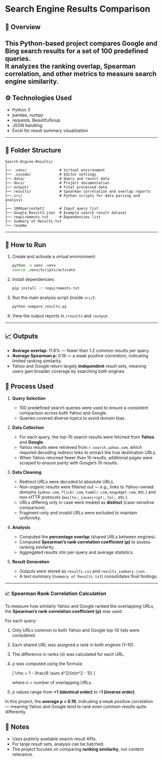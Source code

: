 # Search Engine Results Comparison

## 📌 Overview
This Python-based project compares **Google** and **Bing** search results for a set of 100 predefined queries.  
It analyzes the **ranking overlap**, **Spearman correlation**, and other metrics to measure search engine similarity.
---

## ⚙️ Technologies Used
- Python 3  
- pandas, numpy  
- requests, BeautifulSoup  
- JSON handling  
- Excel for result summary visualization
---

## 📁 Folder Structure
```
Search-Engine-Results/
│
├── .venv/               # Virtual environment
├── .vscode/             # Editor settings
├── data/                # Query and result data
├── docs/                # Project documentation
├── output/              # Final processed data
├── results/             # Spearman correlation and overlap reports
├── src/                 # Python scripts for data parsing and analysis
│
├── 100QueriesSet2       # Input query list
├── Google_Result2.json  # Example search result dataset
├── requirements.txt     # Dependencies list
├── Summary of Results.txt
└── readme
```

---

## 🚀 How to Run
1. Create and activate a virtual environment:
   ```bash
   python -m venv .venv
   source .venv/Scripts/activate
   ```
2. Install dependencies:
   ```bash
   pip install -r requirements.txt
   ```
3. Run the main analysis script (inside `src/`):
   ```bash
   python compare_results.py
   ```
4. View the output reports in `/results` and `/output`.

---

## 📈 Outputs
- **Average overlap:** 11.8% — fewer than 1.2 common results per query.  
- **Average Spearman ρ:** 0.19 — a weak positive correlation, indicating limited ranking similarity.  
 - Yahoo and Google return largely **independent** result sets, meaning users gain broader coverage by searching both engines.

## 🔄 Process Used

1. **Query Selection**  
   - 100 predefined search queries were used to ensure a consistent comparison across both Yahoo and Google.  
   - Queries covered diverse topics to avoid domain bias.

2. **Data Collection**  
   - For each query, the top-10 search results were fetched from **Yahoo** and **Google**.  
   - Yahoo results were retrieved from `r.search.yahoo.com`, which required decoding redirect links to extract the true destination URLs.  
   - When Yahoo returned fewer than 10 results, additional pages were scraped to ensure parity with Google’s 10 results.

3. **Data Cleaning**  
   - Redirect URLs were decoded to absolute URLs.  
   - Non-organic results were filtered out — e.g., links to Yahoo-owned domains (`yahoo.com`, `flickr.com`, `tumblr.com`, `engadget.com`, etc.) and non-HTTP protocols (`mailto:`, `javascript:`, `tel:`, etc.).  
   - URLs differing only in case were treated as **distinct** (case-sensitive comparison).  
   - Fragment-only and invalid URLs were excluded to maintain uniformity.

4. **Analysis**  
   - Computed the **percentage overlap** (shared URLs between engines).  
   - Computed **Spearman’s rank correlation coefficient (ρ)** to assess ranking similarity.  
   - Aggregated results into per-query and average statistics.

5. **Result Generation**  
   - Outputs were stored as `results.csv` and `results_summary.json`.  
   - A text summary (`Summary of Results.txt`) consolidates final findings.
---
### 📈 Spearman Rank Correlation Calculation

To measure how similarly Yahoo and Google ranked the overlapping URLs, the **Spearman’s rank correlation coefficient (ρ)** was used.

For each query:
1. Only URLs common to both Yahoo and Google top-10 lists were considered.  
2. Each shared URL was assigned a rank in both engines (1–10).  
3. The difference in ranks (`d`) was calculated for each URL.  
4. ρ was computed using the formula:

   \[
   \rho = 1 - \frac{6 \sum d^2}{n(n^2 - 1)}
   \]

   where *n* = number of overlapping URLs.  
5. ρ values range from **+1 (identical order)** to **–1 (inverse order)**.  

In this project, the **average ρ = 0.19**, indicating a weak positive correlation — meaning Yahoo and Google tend to rank even common results quite differently.

## 🧩 Notes
- Uses publicly available search result APIs.  
- For large result sets, analysis can be batched.  
- The project focuses on comparing **ranking similarity**, not content relevance.
